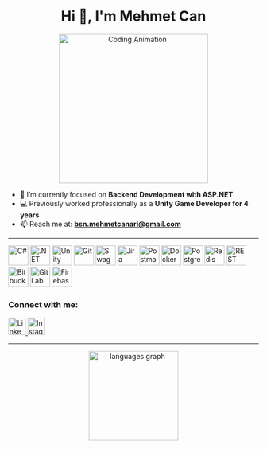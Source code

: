 <h1 align="center">Hi 👋, I'm Mehmet Can</h1>

<p align="center">
  <img src="https://private-user-images.githubusercontent.com/74038190/241765440-80728820-e06b-4f96-9c9e-9df46f0cc0a5.gif" alt="Coding Animation" height="300" />
</p>

- 🔭 I’m currently focused on **Backend Development with ASP.NET**
- 💻 Previously worked professionally as a **Unity Game Developer for 4 years**
- 📫 Reach me at: **bsn.mehmetcanari@gmail.com**
---
<p>
  <!-- Language & Frameworks -->
  <img src="https://cdn.jsdelivr.net/gh/devicons/devicon/icons/csharp/csharp-original.svg" height="40" alt="C#" />
  <img src="https://cdn.jsdelivr.net/gh/devicons/devicon/icons/dot-net/dot-net-original.svg" height="40" alt=".NET" />
  <img src="https://cdn.jsdelivr.net/gh/devicons/devicon/icons/unity/unity-original.svg" height="40" alt="Unity" />

  <!-- Tools -->
  <img src="https://cdn.jsdelivr.net/gh/devicons/devicon/icons/git/git-original.svg" height="40" alt="Git" />
  <img src="https://cdn.jsdelivr.net/gh/devicons/devicon/icons/swagger/swagger-original.svg" height="40" alt="Swagger" />
  <img src="https://cdn.jsdelivr.net/gh/devicons/devicon/icons/jira/jira-original.svg" height="40" alt="Jira" />
  <img src="https://cdn.jsdelivr.net/gh/devicons/devicon/icons/postman/postman-original.svg" height="40" alt="Postman" />
  <img src="https://cdn.jsdelivr.net/gh/devicons/devicon/icons/docker/docker-original.svg" height="40" alt="Docker" />

  <!-- Databases -->
  <img src="https://cdn.jsdelivr.net/gh/devicons/devicon/icons/postgresql/postgresql-original.svg" height="40" alt="PostgreSQL" />
  <img src="https://cdn.jsdelivr.net/gh/devicons/devicon/icons/redis/redis-original.svg" height="40" alt="Redis" />

  <!-- Extra Tools (from external source) -->
  <img src="https://raw.githubusercontent.com/marwin1991/profile-technology-icons/refs/heads/main/icons/rest.png" height="40" alt="REST" />
  <img src="https://raw.githubusercontent.com/marwin1991/profile-technology-icons/refs/heads/main/icons/bitbucket.png" height="40" alt="Bitbucket" />
  <img src="https://raw.githubusercontent.com/marwin1991/profile-technology-icons/refs/heads/main/icons/gitlab.png" height="40" alt="GitLab" />
  <img src="https://raw.githubusercontent.com/marwin1991/profile-technology-icons/refs/heads/main/icons/firebase.png" height="40" alt="Firebase" />
</p>




### Connect with me:
<p>
<a href="https://www.linkedin.com/in/mehmetcanari/" target="_blank">
  <img src="https://img.shields.io/badge/LinkedIn-0077B5?style=for-the-badge&logo=linkedin&logoColor=white" height="35" alt="LinkedIn" />
</a>
<a href="https://www.instagram.com/mehmetcanarii/" target="_blank">
  <img src="https://img.shields.io/badge/Instagram-E4405F?style=for-the-badge&logo=instagram&logoColor=white" height="35" alt="Instagram" />
</a>

</p>

---

<div align="center">
  <img src="https://github-readme-stats.vercel.app/api/top-langs?username=mehmetcanari&locale=en&hide_title=false&layout=compact&card_width=360&langs_count=5&theme=midnight-purple&hide_border=false" height="180" alt="languages graph" />
</div>

